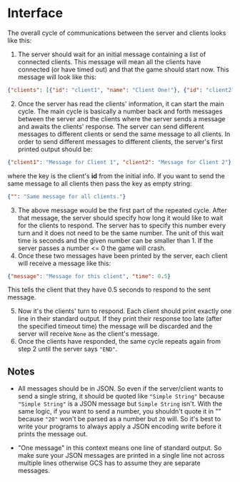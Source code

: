 # Interface

The overall cycle of communications between the server and clients looks like this:

1. The server should wait for an initial message containing a list of connected clients. This message will mean all the
clients have connected (or have timed out) and that the game should start now. This message will look like this:

```json
{"clients": [{"id": "client1", "name": "Client One!"}, {"id": "client2", "name": "Client Two!"}]}
```

2. Once the server has read the clients' information, it can start the main cycle. The main cycle is basically a number
back and forth messages between the server and the clients where the server sends a message and awaits the clients'
response. The server can send different messages to different clients or send the same message to all clients. In order
to send different messages to different clients, the server's first printed output should be:
```json
{"client1": "Message for Client 1", "client2": "Message for Client 2"}
```

where the key is the client's **id** from the initial info. If you want to send the same message to all clients then
pass the key as empty string:
```json
{"": "Same message for all clients."}
```

3. The above message would be the first part of the repeated cycle. After that message, the server should specify how
long it would like to wait for the clients to respond. The server has to specify this number every turn and it does not
need to be the same number. The unit of this wait time is seconds and the given number can be smaller than 1. If the
server passes a number <= 0 the game will crash.
4. Once these two messages have been printed by the server, each client will receive a message like this:

```json
{"message": "Message for this client", "time": 0.5}
```

This tells the client that they have 0.5 seconds to respond to the sent message.

5. Now it's the clients' turn to respond. Each client should print exactly one line in their standard output. If they
print their response too late (after the specified timeout time) the message will be discarded and the server will
receive `None` as the client's message.
6. Once the clients have responded, the same cycle repeats again from step 2 until the server says `"END"`.


## Notes

- All messages should be in JSON. So even if the server/client wants to send a single string, it
should be quoted like `"Simple String"` because `"Simple String"` is a JSON message but `Simple String` isn't. With the
same logic, if you want to send a number, you shouldn't quote it in "" because `"20"` won't be parsed as a number but
`20` will. So it's best to write your programs to always apply a JSON encoding write before it prints the message out.

- "One message" in this context means one line of standard output. So make sure your JSON messages
are printed in a single line not across multiple lines otherwise GCS has to assume they are separate messages.
